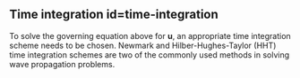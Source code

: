 ## Time integration id=time-integration

To solve the governing equation above for $\mathbf{u}$, an appropriate time integration scheme needs to be chosen. Newmark and Hilber-Hughes-Taylor (HHT) time integration schemes are two of the commonly used methods in solving wave propagation problems.
